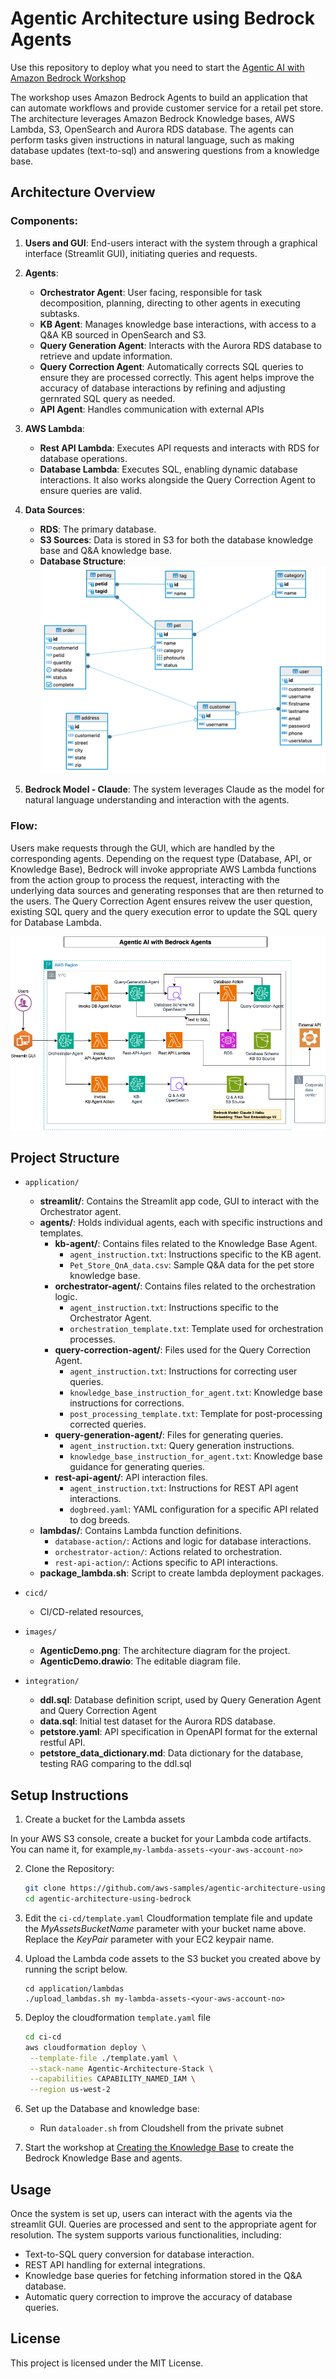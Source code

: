 
# Agentic Architecture using Bedrock Agents

Use this repository to deploy what you need to start the [Agentic AI with Amazon Bedrock Workshop](ihttps://catalog.us-east-1.prod.workshops.aws/workshops/4b5336de-e5b8-4b90-b1d8-dec31125cd95/en-US)

The workshop uses Amazon Bedrock Agents to build an application that can automate workflows and provide customer service for a retail pet store. The architecture leverages Amazon Bedrock Knowledge bases, AWS Lambda, 
S3, OpenSearch and Aurora RDS database. The agents can perform tasks given instructions in natural language, such as making database updates (text-to-sql) and answering questions from a knowledge base.

## Architecture Overview

### Components:
1. **Users and GUI**: End-users interact with the system through a graphical interface (Streamlit GUI), initiating queries and requests.
   
2. **Agents**:
   - **Orchestrator Agent**: User facing, responsible for task decomposition, planning, directing to other agents in executing subtasks.
   - **KB Agent**: Manages knowledge base interactions, with access to a Q&A KB sourced in OpenSearch and S3.
   - **Query Generation Agent**: Interacts with the Aurora RDS database to retrieve and update information.
   - **Query Correction Agent**: Automatically corrects SQL queries to ensure they are processed correctly. This agent helps improve the accuracy of database interactions by refining and adjusting gernrated SQL query as needed.
   - **API Agent**: Handles communication with external APIs

3. **AWS Lambda**:
   - **Rest API Lambda**: Executes API requests and interacts with RDS for database operations.
   - **Database Lambda**: Executes SQL, enabling dynamic database interactions. It also works alongside the Query Correction Agent to ensure queries are valid.

4. **Data Sources**:
   - **RDS**: The primary database.
   - **S3 Sources**: Data is stored in S3 for both the database knowledge base and Q&A knowledge base.
   - **Database Structure**: ![Database Structure](images/petstore-er.png)

5. **Bedrock Model - Claude**: The system leverages Claude as the model for natural language understanding and interaction with the agents.

### Flow:
Users make requests through the GUI, which are handled by the corresponding agents. Depending on the request type (Database, API, or Knowledge Base), Bedrock will invoke appropriate AWS Lambda functions from the action group to process the request, interacting with the underlying data sources and generating responses that are then returned to the users. The Query Correction Agent ensures reivew the user question, existing SQL query and the query execution error to update the SQL query for Database Lambda.

![Agentic AI Architecture](images/AgenticDemo.png)

## Project Structure

- `application/`
  - **streamlit/**: Contains the Streamlit app code, GUI to interact with the Orchestrator agent.
  - **agents/**: Holds individual agents, each with specific instructions and templates.
      - **kb-agent/**: Contains files related to the Knowledge Base Agent.
         - `agent_instruction.txt`: Instructions specific to the KB agent.
         - `Pet_Store_QnA_data.csv`: Sample Q&A data for the pet store knowledge base.
      - **orchestrator-agent/**: Contains files related to the orchestration logic.
         - `agent_instruction.txt`: Instructions specific to the Orchestrator Agent.
         - `orchestration_template.txt`: Template used for orchestration processes.
      - **query-correction-agent/**: Files used for the Query Correction Agent.
         - `agent_instruction.txt`: Instructions for correcting user queries.
         - `knowledge_base_instruction_for_agent.txt`: Knowledge base instructions for corrections.
         - `post_processing_template.txt`: Template for post-processing corrected queries.
      - **query-generation-agent/**: Files for generating queries.
         - `agent_instruction.txt`: Query generation instructions.
         - `knowledge_base_instruction_for_agent.txt`: Knowledge base guidance for generating queries.
      - **rest-api-agent/**: API interaction files.
         - `agent_instruction.txt`: Instructions for REST API agent interactions.
         - `dogbreed.yaml`: YAML configuration for a specific API related to dog breeds.
   - **lambdas/**: Contains Lambda function definitions.
      - `database-action/`: Actions and logic for database interactions.
      - `orchestrator-action/`: Actions related to orchestration.
      - `rest-api-action/`: Actions specific to API interactions.
  - **package_lambda.sh**: Script to create lambda deployment packages.

- `cicd/`
  - CI/CD-related resources,
  
- `images/`
  - **AgenticDemo.png**: The architecture diagram for the project.
  - **AgenticDemo.drawio**: The editable diagram file.

- `integration/`
  - **ddl.sql**: Database definition script, used by Query Generation Agent and Query Correction Agent
  - **data.sql**: Initial test dataset for the Aurora RDS database.
  - **petstore.yaml**: API specification in OpenAPI format for the external restful API.
  - **petstore_data_dictionary.md**: Data dictionary for the database, testing RAG comparing to the ddl.sql

## Setup Instructions

1. Create a bucket for the Lambda assets

In your AWS S3 console, create a bucket for your Lambda code artifacts. You can name it, for example,`my-lambda-assets-<your-aws-account-no>`

2. Clone the Repository:
   ```bash
   git clone https://github.com/aws-samples/agentic-architecture-using-bedrock.git
   cd agentic-architecture-using-bedrock
   ```

3. Edit the `ci-cd/template.yaml` Cloudformation template file and update the _MyAssetsBucketName_ parameter with your bucket name above. Replace the _KeyPair_ parameter with your EC2 keypair name. 

4. Upload the Lambda code assets to the S3 bucket you created above by running the script below. 
   ```
   cd application/lambdas
   ./upload_lambdas.sh my-lambda-assets-<your-aws-account-no>

5. Deploy the cloudformation `template.yaml` file
   ```bash
   cd ci-cd
   aws cloudformation deploy \
    --template-file ./template.yaml \
    --stack-name Agentic-Architecture-Stack \
    --capabilities CAPABILITY_NAMED_IAM \
    --region us-west-2
   ```

6. Set up the Database and knowledge base:
   - Run `dataloader.sh` from Cloudshell from the private subnet


7. Start the workshop at [Creating the Knowledge Base](https://catalog.us-east-1.prod.workshops.aws/workshops/4b5336de-e5b8-4b90-b1d8-dec31125cd95/en-US/40-knowledgebase) to create the Bedrock Knowledge Base and agents.

## Usage
Once the system is set up, users can interact with the agents via the streamlit GUI. Queries are processed and sent to the appropriate agent for resolution. The system supports various functionalities, including:
- Text-to-SQL query conversion for database interaction.
- REST API handling for external integrations.
- Knowledge base queries for fetching information stored in the Q&A database.
- Automatic query correction to improve the accuracy of database queries.

## License

This project is licensed under the MIT License.
